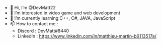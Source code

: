 - 👋 Hi, I’m @DevMatt22
- 👀 I’m interested in video game and web development
- 🌱 I’m currently learning C++, C#, JAVA, JavaScript
- 📫 How to contact me : 
  - Discord : DevMatt#8440
  - LinkedIn : https://www.linkedin.com/in/matthieu-martin-b6113517a/ 

<!---
DevMatt22/DevMatt22 is a ✨ special ✨ repository because its `README.md` (this file) appears on your GitHub profile.
You can click the Preview link to take a look at your changes.
--->
